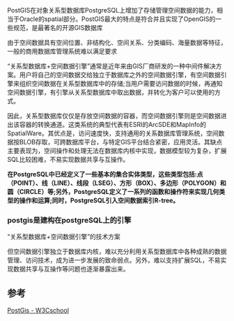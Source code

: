
PostGIS在对象关系型数据库PostgreSQL上增加了存储管理空间数据的能力，相当于Oracle的spatial部分。PostGIS最大的特点是符合并且实现了OpenGIS的一些规范，是最著名的开源GIS数据库



由于空间数据具有空间位置、非结构化、空间关系、分类编码、海量数据等特征，一般的商用数据库管理系统难以满足要求



“关系型数据库+空间数据引擎”通常是近年来由GIS厂商研发的一种中间件解决方案。用户将自己的空间数据交给独立于数据库之外的空间数据引擎，有空间数据引擎来组织空间数据在关系型数据库中的存储;当用户需要访问数据的时候，再通知空间数据引擎，有引擎从关系型数据库中取出数据，并转化为客户可以使用的方式。



因此，关系型数据库仅仅是存放空间数据的容器，而空间数据引擎则是空间数据进出该容器的转换通道。这类系统的典型代表有ESRI的ArcSDE和MapInfo的SpatialWare。其优点是，访问速度快，支持通用的关系数据库管理系统，空间数据按BLOB存取，可跨数据库平台，与特定GIS平台结合紧密，应用灵活。其缺点主要表现为，空间操作和处理无法在数据库内核中实现，数据模型较为复杂，扩展SQL比较困难，不易实现数据共享与互操作。



**在PostgreSQL中已经定义了一些基本的集合实体类型，这些类型包括:点（POINT）、线（LINE）、线段（LSEG）、方形（BOX）、多边形（POLYGON）和圆（CIRCLE）等;另外，PostgreSQL定义了一系列的函数和操作符来实现几何类型的操作和运算;同时，PostgreSQL引入空间数据索引R-tree。**



### postgis是建构在postgreSQL上的引擎

“关系型数据库+空间数据引擎”的技术方案

但空间数据引擎独立于数据库内核，难以充分利用关系型数据库中各种成熟的数据管理、访问技术，成为进一步发展的致命弱点。另外，难以支持扩展SQL，不易实现数据共享与互操作等问题也逐渐暴露出来。





## 参考

[PostGis - W3Cschool](https://www.w3cschool.cn/wqf_database/wqf_database-2sr626fm.html)